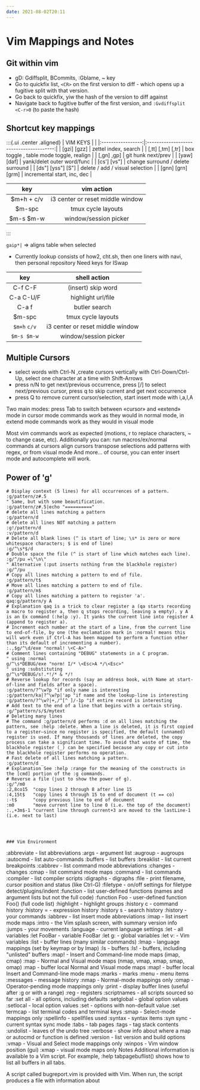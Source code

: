 ```yaml
---
date: 2021-08-02T20:11
---
```


# Vim Mappings and Notes

## Git within vim

- gD: Gdiffsplit, BCommits, :Gblame, ~ key
- Go to quickfix list, `<CR>` on the first version to diff - which opens up a fugitive split with that version.
- Go back to quickfix, yiw the hash of the version to diff against
- Navigate back to fugitive buffer of the first version, and `:Gvdiffsplit <C-r>0` (to paste the hash)

## Shortcut key mappings

:::{.ui .center .aligned}
|      VIM KEYS     |                                         |
|:-----------------:|:---------------------------------------:|
|    [gzi] [gzz]    |           zettel index, search          |
| [,tt] [,tm] [,tr] | box toggle , table mode toggle, realign |
|     [,gn] ,gp]    |            git hunk next/prev           |
|    [yaw] [daf]    |        yank/delet outer word/func       |
|    [cs'] [vs"]    |    change surround / delete surround    |
| [ds"] [yss"] [S"] |     delete / add / visual selection     |
| [gnn] [grn] [grm] |       incremental start, inc, dec       |

|     key     |            vim action            |
|:-----------:|:--------------------------------:|
| $m+h +  c/v | i3 center or reset middle window |
|    $m-spc   |        tmux cycle layouts        |
|  $m-s $m-w  |       window/session picker      |
:::

`gaip*|` => aligns table when selected

- Currently lookup consists of how2, cht.sh, then one liners with navi, then personal repository
 Need keys for ISwap

|      key     |           shell action           |
|:------------:|:--------------------------------:|
|   C-f  C-F   |        (insert) skip word        |
|   C-a C-U/F  |        highlight url/file        |
|     C-a f    |           butler search          |
|    $m-spc    |        tmux cycle layouts        |
| `$m+h` `c/v` | i3 center or reset middle window |
|  `$m-s $m-w` |       window/session picker      |

## Multiple Cursors

- select words with Ctrl-N ,create cursors vertically with Ctrl-Down/Ctrl-Up, select one character at a time with Shift-Arrows
- press n/N to get next/previous occurrence, press [/] to select next/previous cursor, press q to skip current and get next occurrence
- press Q to remove current cursor/selection, start insert mode with i,a,I,A

Two main modes: press Tab to switch between «cursor» and «extend» mode
in cursor mode commands work as they would in normal mode, in extend mode commands work as they would in visual mode

Most vim commands work as expected (motions, r to replace characters, ~ to change case, etc). Additionally you can:
  run macros/ex/normal commands at cursors
  align cursors
  transpose selections
  add patterns with regex, or from visual mode
  And more... of course, you can enter insert mode and autocomplete will work.

## Power of 'g'

```vim
# Display context (5 lines) for all occurrences of a pattern.
:g/pattern/z#.5
" Same, but with some beautification.
:g/pattern/z#.5|echo "=========="
# delete all lines matching a pattern
:g/pattern/d
# delete all lines NOT matching a pattern
:g!/pattern/d
:v/pattern/d
# Delete all blank lines (^ is start of line; \s* is zero or more whitespace characters; $ is end of line)
:g/^\s*$/d
# Double space the file (^ is start of line which matches each line).
:g/^/pu =\"\n\"
" Alternative (:put inserts nothing from the blackhole register)
:g/^/pu _
# Copy all lines matching a pattern to end of file.
:g/pattern/t$
# Move all lines matching a pattern to end of file.
:g/pattern/m$
# Copy all lines matching a pattern to register 'a'.
qaq:g/pattern/y A
# Explanation qaq is a trick to clear register a (qa starts recording a macro to register a, then q stops recording, leaving a empty). y A is an Ex command (:help :y). It yanks the current line into register A (append to register a).
# Increment each number at the start of a line, from the current line to end-of-file, by one (the exclamation mark in :normal! means this will work even if Ctrl-A has been mapped to perform a function other than its default of incrementing a number).
:.,$g/^\d/exe "normal! \<C-A>"
# Comment lines containing "DEBUG" statements in a C program.
" using :normal
g/^\s*DEBUG/exe "norm! I/* \<Esc>A */\<Esc>"
" using :substituting
g/^\s*DEBUG/s!.*!/* & */!
# Reverse lookup for records (say an address book, with Name at start-of-line and fields after a space).
:g/pattern/?^\w?p "if only name is interesting
:g/pattern/ka|?^\w?p|'ap "if name and the lookup-line is interesting
:g/pattern/?^\w?|+,/^[^ ]/-1p "if entire record is interesting
# Add text to the end of a line that begins with a certain string.
:g/^pattern/s/$/mytext
# Deleting many lines
# The command :g/pattern/d performs :d on all lines matching the pattern, see :help :delete. When a line is deleted, it is first copied to a register—since no register is specified, the default (unnamed) register is used. If many thousands of lines are deleted, the copy process can take a significant time. To avoid that waste of time, the blackhole register (_) can be specified because any copy or cut into the blackhole register performs no operation.
# Fast delete of all lines matching a pattern.
:g/pattern/d _
# Explanation See :help :range for the meaning of the constructs in the [cmd] portion of the :g commands.
# Reverse a file (just to show the power of g).
:g/^/m0
:2,8co15  "copy lines 2 through 8 after line 15
:4,15t$   "copy lines 4 through 15 to end of document (t == co)
:-t$      "copy previous line to end of document
:m0       "move current line to line 0 (i.e. the top of the document)
:.,+3m$-1 "current line through current+3 are moved to the lastLine-1 (i.e. next to last)
```
```



### Vim Environment

```
:abbreviate   - list abbreviations
:args         - argument list
:augroup      - augroups
:autocmd      - list auto-commands
:buffers      - list buffers
:breaklist    - list current breakpoints
:cabbrev      - list command mode abbreviations
:changes      - changes
:cmap         - list command mode maps
:command      - list commands
:compiler     - list compiler scripts
:digraphs     - digraphs
:file         - print filename, cursor position and status (like Ctrl-G)
:filetype     - on/off settings for filetype detect/plugins/indent
:function     - list user-defined functions (names and argument lists but not the full code)
:function Foo - user-defined function Foo() (full code list)
:highlight    - highlight groups
:history c    - command history
:history =    - expression history
:history s    - search history
:history      - your commands
:iabbrev      - list insert mode abbreviations
:imap         - list insert mode maps
:intro        - the Vim splash screen, with summary version info
:jumps        - your movements
:language     - current language settings
:let          - all variables
:let FooBar   - variable FooBar
:let g:       - global variables
:let v:       - Vim variables
:list         - buffer lines (many similar commands)
:lmap         - language mappings (set by keymap or by lmap)
:ls           - buffers
:ls!          - buffers, including "unlisted" buffers
:map!         - Insert and Command-line mode maps (imap, cmap)
:map          - Normal and Visual mode maps (nmap, vmap, xmap, smap, omap)
:map<buffer>  - buffer local Normal and Visual mode maps
:map!<buffer> - buffer local Insert and Command-line mode maps
:marks        - marks
:menu         - menu items
:messages     - message history
:nmap         - Normal-mode mappings only
:omap         - Operator-pending mode mappings only
:print        - display buffer lines (useful after :g or with a range)
:reg          - registers
:scriptnames  - all scripts sourced so far
:set all      - all options, including defaults
:setglobal    - global option values
:setlocal     - local option values
:set          - options with non-default value
:set termcap  - list terminal codes and terminal keys
:smap         - Select-mode mappings only
:spellinfo    - spellfiles used
:syntax       - syntax items
:syn sync     - current syntax sync mode
:tabs         - tab pages
:tags         - tag stack contents
:undolist     - leaves of the undo tree
:verbose      - show info about where a map or autocmd or function is defined
:version      - list version and build options
:vmap         - Visual and Select mode mappings only
:winpos       - Vim window position (gui)
:xmap         - visual mode maps only
Notes
Additional information is available to a Vim script. For example, :help tabpagebuflist() shows how to list all buffers in all tabs.

A script called bugreport.vim is provided with Vim. When run, the script produces a file with information about
```

